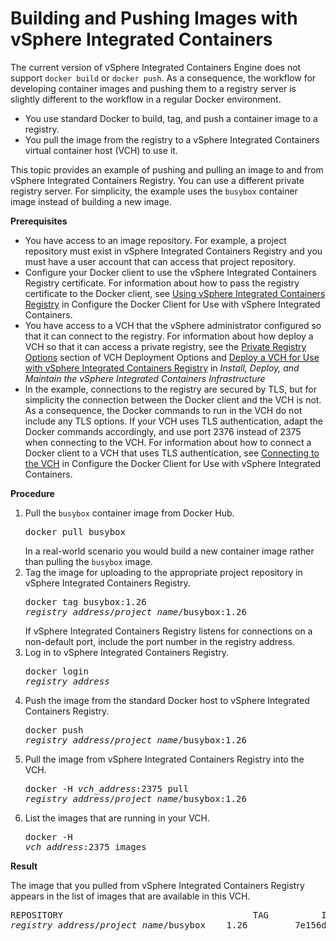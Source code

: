 # Building and Pushing Images with vSphere Integrated Containers

The current version of vSphere Integrated Containers Engine does not support `docker build` or `docker push`. As a consequence, the workflow for developing container images and pushing them to a registry server is slightly different to the workflow in a regular Docker environment.

- You use standard Docker to build, tag, and push a container image to a registry. 
- You pull the image from the registry to a vSphere Integrated Containers virtual container host (VCH) to use it.

This topic provides an example of pushing and pulling an image to and from vSphere Integrated Containers Registry. You can use a different private registry server. For simplicity, the example uses the `busybox` container image instead of building a new image. 

**Prerequisites**
- You have access to an image repository. For example, a project repository must exist in vSphere Integrated Containers Registry and you must have a user account that can access that project repository.
- Configure your Docker client to use the vSphere Integrated Containers Registry certificate. For information about how to pass the registry certificate to the Docker client, see [Using vSphere Integrated Containers Registry](configure_docker_client.md#registry) in Configure the Docker Client for Use with vSphere Integrated Containers.
- You have access to a VCH that the vSphere administrator configured so that it can connect to the registry. For information about how deploy a VCH so that it can access a private registry, see the [Private Registry Options](../vic_vsphere_admin/vch_installer_options.md#registry) section of VCH Deployment Options and [Deploy a VCH for Use with vSphere Integrated Containers Registry](../vic_vsphere_admin/deploy_vch_registry.md) in *Install, Deploy, and Maintain the vSphere Integrated Containers Infrastructure*
- In the example, connections to the registry are secured by TLS, but for simplicity the connection between the Docker client and the VCH is not. As a consequence, the Docker commands to run in the VCH do not include any TLS options. If your VCH uses TLS authentication, adapt the Docker commands accordingly, and use port 2376 instead of 2375 when connecting to the VCH. For information about how to connect a Docker client to a VCH that uses TLS authentication, see [Connecting to the VCH](configure_docker_client.md#connectvch) in Configure the Docker Client for Use with vSphere Integrated Containers.  

**Procedure**

1. Pull the `busybox` container image from Docker Hub.<pre>docker pull busybox</pre>In a real-world scenario you would build a new container image rather than pulling the `busybox` image.
2. Tag the image for uploading to the appropriate project repository in vSphere Integrated Containers Registry.<pre>docker tag busybox:1.26 <i>registry_address</i>/<i>project_name</i>/busybox:1.26 </pre>If vSphere Integrated Containers Registry listens for connections on a non-default port, include the port number in the registry address.
3. Log in to vSphere Integrated Containers Registry.<pre>docker login <i>registry_address</i></pre>
3. Push the image from the standard Docker host to vSphere Integrated Containers Registry.<pre>docker push <i>registry_address</i>/<i>project_name</i>/busybox:1.26 </pre>
5. Pull the image from vSphere Integrated Containers Registry into the VCH.<pre>docker -H <i>vch_address</i>:2375 pull <i>registry_address</i>/<i>project_name</i>/busybox:1.26 </pre>
6. List the images that are running in your VCH.<pre>docker -H <i>vch_address</i>:2375 images</pre>

**Result**

The image that you pulled from vSphere Integrated Containers Registry appears in the list of images that are available in this VCH.
<pre>
REPOSITORY                                    TAG          IMAGE ID            
<i>registry_address</i>/<i>project_name</i>/busybox    1.26         7e156d496c9f</pre>
